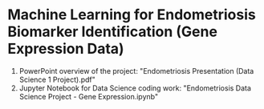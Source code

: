 # Machine Learning for Endometriosis Biomarker Identification (Gene Expression Data)

1. PowerPoint overview of the project: "Endometriosis Presentation (Data Science 1 Project).pdf"
2. Jupyter Notebook for Data Science coding work: "Endometriosis Data Science Project - Gene Expression.ipynb"
